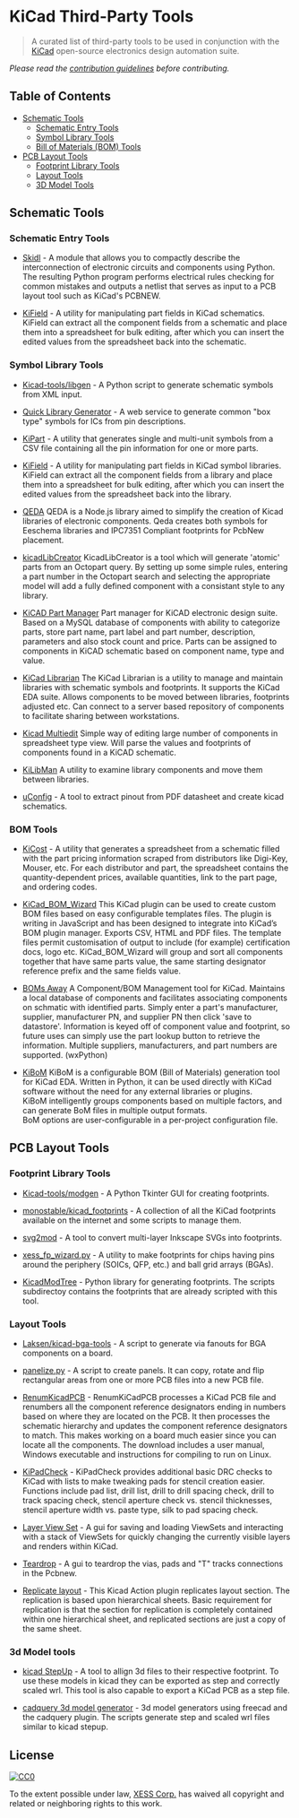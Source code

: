 # KiCad Third-Party Tools

> A curated list of third-party tools to be used in conjunction with the
[KiCad](http://kicad-pcb.org/) open-source electronics design
automation suite.

*Please read the [contribution guidelines](contributing.md) before contributing.*



## Table of Contents

<!-- TOC depthFrom:2 depthTo:6 withLinks:1 updateOnSave:1 orderedList:0 -->

- [Schematic Tools](#schematic-tools)
    - [Schematic Entry Tools](#schematic-entry-tools)
    - [Symbol Library Tools](#symbol-library-tools)
    - [Bill of Materials (BOM) Tools](#bom-tools)
- [PCB Layout Tools](#pcb-layout-tools)
    - [Footprint Library Tools](#footprint-library-tools)
    - [Layout Tools](#layout-tools)
    - [3D Model Tools](#3d-model-tools)

<!-- /TOC -->



## Schematic Tools

### Schematic Entry Tools

- [Skidl](http://xesscorp.github.io/skidl) - A  module that allows you
to compactly describe the interconnection of electronic circuits and components
using Python. The resulting Python program performs electrical rules checking
for common mistakes and outputs a netlist that serves as input to
a PCB layout tool such as KiCad's PCBNEW.

- [KiField](https://xesscorp.github.io/KiField) - A utility for manipulating
part fields in KiCad schematics. KiField can extract all the component fields
from a schematic and place them into a spreadsheet for bulk editing, after
which you can insert the edited values from the spreadsheet back into the schematic.


### Symbol Library Tools

- [Kicad-tools/libgen](https://github.com/boseji/Kicad-tools/tree/master/libgen) - A Python script to generate schematic symbols from XML input.

- [Quick Library Generator](http://kicad.rohrbacher.net/quicklib.php) - A web service to generate common "box type" symbols for ICs from pin descriptions.

- [KiPart](https://xesscorp.github.io/KiPart) - A utility that generates single
and multi-unit symbols from a CSV file containing all the pin information for
one or more parts.

- [KiField](https://xesscorp.github.io/KiField) - A utility for manipulating
part fields in KiCad symbol libraries. KiField can extract all the component fields
from a library and place them into a spreadsheet for bulk editing, after
which you can insert the edited values from the spreadsheet back into the library.

- [QEDA](https://github.com/qeda/qeda)
QEDA is a Node.js library aimed to simplify the creation of Kicad libraries of electronic components. Qeda creates both symbols for Eeschema libraries and IPC7351 Compliant footprints for PcbNew placement.

- [kicadLibCreator](https://github.com/pioupus/kicadLibCreator)
KicadLibCreator is a tool which will generate 'atomic' parts from an Octopart query. By setting up some simple rules, entering a part number in the Octopart search and selecting the appropriate model will add a fully defined component with a consistant style to any library.

- [KiCAD Part Manager](http://mikecrash.com/index.php?name=Content&pa=showpage&pid=10)
Part manager for KiCAD electronic design suite. Based on a MySQL database of components with ability to categorize parts, store part name, part label and part number, description, parameters and also stock count and price. Parts can be assigned to components in KiCAD schematic based on component name, type and value.

- [KiCad Librarian](http://www.compuphase.com/electronics/kicadlibrarian_en.htm)
The KiCad Librarian is a utility to manage and maintain libraries with schematic symbols and footprints. It supports the KiCad EDA suite.
Allows components to be moved between libraries, footprints adjusted etc. Can connect to a server based repository of components to facilitate sharing between workstations.

- [Kicad Multiedit](http://www.xonelectronics.it/download/kicad-medit/)
Simple way of editing large number of components in spreadsheet type view. Will parse the values and footprints of components found
in a KiCAD schematic.

- [KiLibMan](http://www.xonelectronics.it/download/kicad/)
A utility to examine library components and move them between libraries.

- [uConfig](https://github.com/Robotips/uConfig) - A tool to extract pinout from PDF datasheet and create kicad schematics.

### BOM Tools

- [KiCost](https://xesscorp.github.io/KiCost) - A utility that generates a
spreadsheet from a schematic filled with the part pricing information scraped
from distributors like Digi-Key, Mouser, etc. For each distributor and part,
the spreadsheet contains the quantity-dependent prices, available quantities,
link to the part page, and ordering codes.

- [KiCad_BOM_Wizard](https://github.com/HashDefineElectronics/KiCad_BOM_Wizard)
This KiCad plugin can be used to create custom BOM files based on easy configurable templates files. The plugin is writing in JavaScript and has been designed to integrate into KiCad’s BOM plugin manager. Exports CSV, HTML and PDF files. The template files permit customisation of output to include (for example) certification docs, logo etc. KiCad_BOM_Wizard will  group and sort all components together that have same parts value, the same starting designator reference prefix and the same fields value.

- [BOMs Away](https://github.com/Jeff-Ciesielski/Boms-Away)
A Component/BOM Management tool for KiCad. Maintains a local database of components and facilitates associating components on schmatic with identified parts. Simply enter a part's manufacturer, supplier, manufacturer PN, and supplier PN then click 'save to datastore'. Information is keyed off of component value and footprint, so future uses can simply use the part lookup button to retrieve the information. Multiple suppliers, manufacturers, and part numbers are supported. (wxPython)

- [KiBoM](https://github.com/SchrodingersGat/KiBoM)
KiBoM is a configurable BOM (Bill of Materials) generation tool for KiCad EDA. Written in Python, it can be used directly with KiCad software without the need for any external libraries or plugins.  
KiBoM intelligently groups components based on multiple factors, and can generate BoM files in multiple output formats.  
BoM options are user-configurable in a per-project configuration file.  

## PCB Layout Tools

### Footprint Library Tools

- [Kicad-tools/modgen](https://github.com/boseji/Kicad-tools/tree/master/modgen) - A Python Tkinter GUI for creating footprints.

- [monostable/kicad_footprints](https://github.com/monostable/kicad_footprints) - A collection of all the KiCad footprints available on the internet and some scripts to manage them.

- [svg2mod](https://github.com/mtl/svg2mod) - A tool to convert multi-layer Inkscape SVGs into footprints.

- [xess_fp_wizard.py](https://github.com/xesscorp/xess_fp_wizard) - A utility
to make footprints for chips having pins around the periphery (SOICs, QFP, etc.)
and ball grid arrays (BGAs).

- [KicadModTree](https://github.com/pointhi/kicad-footprint-generator) - Python library for generating footprints. The scripts subdirectoy contains the footprints that are already scripted with this tool.

### Layout Tools

- [Laksen/kicad-bga-tools](https://github.com/Laksen/kicad-bga-tools) - A script to generate via fanouts for BGA components on a board.

- [panelize.py](http://projects.borg.ch/electronics/kicad/panelize.html) - A script to create panels. It can copy, rotate and flip rectangular areas from one or more PCB files into a new PCB file.

- [RenumKicadPCB](https://documenteddesigns.com/2017/03/27/renumkicadpcb-v0203/) - RenumKiCadPCB processes a KiCad PCB file and renumbers all the component reference designators ending in numbers based on where they are located on the PCB. It then processes the schematic hierarchy and updates the component reference designators to match. This makes working on a board much easier since you can locate all the components. The download includes a user manual, Windows executable and instructions for compiling to run on Linux.

- [KiPadCheck](https://github.com/HiGregSmith/KiPadCheck) - KiPadCheck provides additional basic DRC checks to KiCad
with lists to make tweaking pads for stencil creation easier. Functions include pad list, drill list, drill to drill spacing check, drill to track spacing check, stencil aperture check vs. stencil thicknesses, stencil aperture width vs. paste type, silk to pad spacing check.

- [Layer View Set](https://github.com/HiGregSmith/LayerViewSet) - A gui for saving and loading ViewSets and interacting with a stack of ViewSets for quickly changing the currently visible layers and renders within KiCad.

- [Teardrop](https://github.com/NilujePerchut/kicad_scripts/tree/master/teardrops) - A gui to teardrop the vias, pads and "T" tracks connections in the Pcbnew.

- [Replicate layout](https://github.com/MitjaNemec/Kicad_action_plugins) - This Kicad Action plugin replicates layout section. The replication is based upon hierarchical sheets. Basic requirement for replication is that the section for replication is completely contained within one hierarchical sheet, and replicated sections are just a copy of the same sheet.

### 3d Model tools

- [kicad StepUp](https://sourceforge.net/projects/kicadstepup/) - A tool to allign 3d files to their respective footprint. To use these models in kicad they can be exported as step and correctly scaled wrl. This tool is also capable to export a KiCad PCB as a step file.

- [cadquery 3d model generator](https://github.com/easyw/kicad-3d-models-in-freecad/tree/master/cadquery/FCAD_script_generator) - 3d model generators using freecad and the cadquery plugin. The scripts generate step and scaled wrl files similar to kicad stepup.

## License

[![CC0](http://mirrors.creativecommons.org/presskit/buttons/88x31/svg/cc-zero.svg)](https://creativecommons.org/publicdomain/zero/1.0/)

To the extent possible under law, [XESS Corp.](http://xess.com) has waived all copyright and related or neighboring rights to this work.
